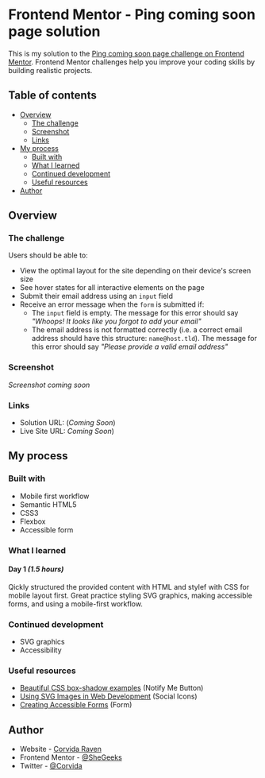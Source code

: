 # Frontend Mentor - Ping coming soon page solution

This is my solution to the [Ping coming soon page challenge on Frontend Mentor](https://www.frontendmentor.io/challenges/ping-single-column-coming-soon-page-5cadd051fec04111f7b848da). Frontend Mentor challenges help you improve your coding skills by building realistic projects. 

## Table of contents

- [Overview](#overview)
  - [The challenge](#the-challenge)
  - [Screenshot](#screenshot)
  - [Links](#links)
- [My process](#my-process)
  - [Built with](#built-with)
  - [What I learned](#what-i-learned)
  - [Continued development](#continued-development)
  - [Useful resources](#useful-resources)
- [Author](#author)

## Overview

### The challenge

Users should be able to:

- View the optimal layout for the site depending on their device's screen size
- See hover states for all interactive elements on the page
- Submit their email address using an `input` field
- Receive an error message when the `form` is submitted if:
	- The `input` field is empty. The message for this error should say *"Whoops! It looks like you forgot to add your email"*
	- The email address is not formatted correctly (i.e. a correct email address should have this structure: `name@host.tld`). The message for this error should say *"Please provide a valid email address"*

### Screenshot

*Screenshot coming soon*

### Links

- Solution URL: (*Coming Soon*)
- Live Site URL: *Coming Soon*)

## My process

### Built with

- Mobile first workflow
- Semantic HTML5
- CSS3
- Flexbox
- Accessible form

### What I learned

#### Day 1 *(1.5 hours)*
Qickly structured the provided content with HTML and stylef with CSS for mobile layout first. Great practice styling SVG graphics, making accessible forms, and using a mobile-first workflow.


### Continued development
- SVG graphics
- Accessibility

### Useful resources
- [Beautiful CSS box-shadow examples](https://getcssscan.com/css-box-shadow-examples) (Notify Me Button)
- [Using SVG Images in Web Development](https://medium.com/@tyler.greason/using-svg-images-in-web-development-3da83165aa92) (Social Icons)
- [Creating Accessible Forms](https://webaim.org/techniques/forms/controls#input) (Form)

## Author

- Website - [Corvida Raven](https://shegeeks.net)
- Frontend Mentor - [@SheGeeks](https://www.frontendmentor.io/profile/shegeeks)
- Twitter - [@Corvida](https://www.twitter.com/corvida)